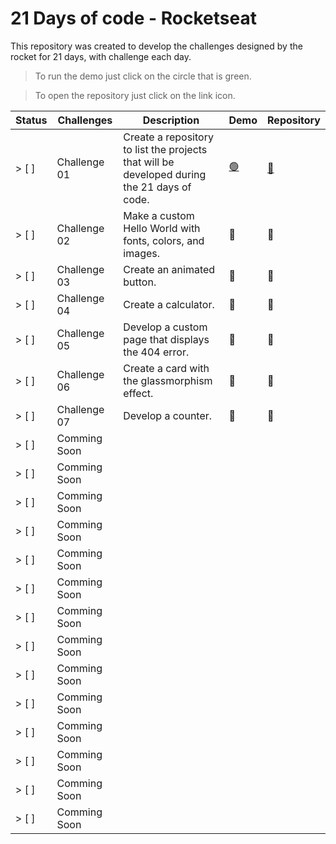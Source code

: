 # 21 Days of code - Rocketseat

This repository was created to develop the challenges designed by the rocket for 21 days, with challenge each day.

> To run the demo just click on the circle that is green.

> To open the repository just click on the link icon.

| Status |    Challenges    |                                              Description                                                 |   Demo   |   Repository   |
| ------ | ---------------- | -------------------------------------------------------------------------------------------------------- | -------- | -------------- |
| > [ ]  | Challenge 01     | Create a repository to list the projects that will be developed during the 21 days of code.        | <a href="http://powland.vercel.app/" target="_blank">:green_circle:</a> | <a href="https://github.com/LipeMachado/powland" target="_blank">:link:</a> |
| > [ ]  | Challenge 02     | Make a custom Hello World with fonts, colors, and images.                                                | :red_circle: | :link: |
| > [ ]  | Challenge 03     | Create an animated button.                                                                               | :red_circle: | :link: |
| > [ ]  | Challenge 04     | Create a calculator.                                                                                     | :red_circle: | :link: |
| > [ ]  | Challenge 05     | Develop a custom page that displays the 404 error.                                                       | :red_circle: | :link: |
| > [ ]  | Challenge 06     | Create a card with the glassmorphism effect.                                                             | :red_circle: | :link: |
| > [ ]  | Challenge 07     | Develop a counter.                                                                                       | :red_circle: | :link: |
| > [ ]  | Comming Soon     |
| > [ ]  | Comming Soon     |
| > [ ]  | Comming Soon     |
| > [ ]  | Comming Soon     |
| > [ ]  | Comming Soon     |
| > [ ]  | Comming Soon     |
| > [ ]  | Comming Soon     |
| > [ ]  | Comming Soon     |
| > [ ]  | Comming Soon     |
| > [ ]  | Comming Soon     |
| > [ ]  | Comming Soon     |
| > [ ]  | Comming Soon     |
| > [ ]  | Comming Soon     |
| > [ ]  | Comming Soon     |
